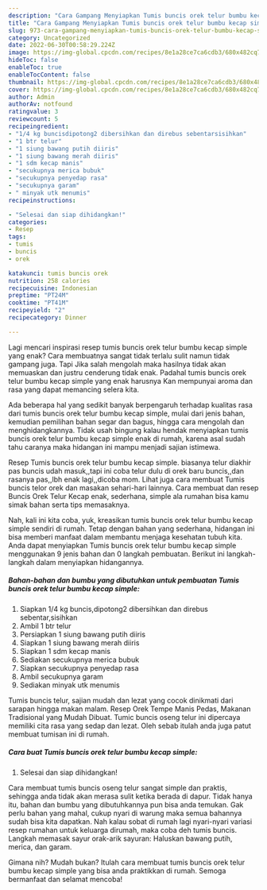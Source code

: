 ```yaml
---
description: "Cara Gampang Menyiapkan Tumis buncis orek telur bumbu kecap simple yang Enak, Buat Buka Puasa Enak Banget"
title: "Cara Gampang Menyiapkan Tumis buncis orek telur bumbu kecap simple yang Enak, Buat Buka Puasa Enak Banget"
slug: 973-cara-gampang-menyiapkan-tumis-buncis-orek-telur-bumbu-kecap-simple-yang-enak-buat-buka-puasa-enak-banget
category: Uncategorized
date: 2022-06-30T00:58:29.224Z
image: https://img-global.cpcdn.com/recipes/8e1a28ce7ca6cdb3/680x482cq70/tumis-buncis-orek-telur-bumbu-kecap-simple-foto-resep-utama.jpg
hideToc: false
enableToc: true
enableTocContent: false
thumbnail: https://img-global.cpcdn.com/recipes/8e1a28ce7ca6cdb3/680x482cq70/tumis-buncis-orek-telur-bumbu-kecap-simple-foto-resep-utama.jpg
cover: https://img-global.cpcdn.com/recipes/8e1a28ce7ca6cdb3/680x482cq70/tumis-buncis-orek-telur-bumbu-kecap-simple-foto-resep-utama.jpg
author: Admin
authorAv: notfound
ratingvalue: 3
reviewcount: 5
recipeingredient:
- "1/4 kg buncisdipotong2 dibersihkan dan direbus sebentarsisihkan"
- "1 btr telur"
- "1 siung bawang putih diiris"
- "1 siung bawang merah diiris"
- "1 sdm kecap manis"
- "secukupnya merica bubuk"
- "secukupnya penyedap rasa"
- "secukupnya garam"
- " minyak utk menumis"
recipeinstructions:

- "Selesai dan siap dihidangkan!"
categories:
- Resep
tags:
- tumis
- buncis
- orek

katakunci: tumis buncis orek 
nutrition: 258 calories
recipecuisine: Indonesian
preptime: "PT24M"
cooktime: "PT41M"
recipeyield: "2"
recipecategory: Dinner

---
```



Lagi mencari inspirasi resep tumis buncis orek telur bumbu kecap simple yang enak? Cara membuatnya sangat tidak terlalu sulit namun tidak gampang juga. Tapi Jika salah mengolah maka hasilnya tidak akan memuaskan dan justru cenderung tidak enak. Padahal tumis buncis orek telur bumbu kecap simple yang enak harusnya Kan mempunyai aroma dan rasa yang dapat memancing selera kita.


Ada beberapa hal yang sedikit banyak berpengaruh terhadap kualitas rasa dari tumis buncis orek telur bumbu kecap simple, mulai dari jenis bahan, kemudian pemilihan bahan segar dan bagus, hingga cara mengolah dan menghidangkannya. Tidak usah bingung kalau hendak menyiapkan tumis buncis orek telur bumbu kecap simple enak di rumah, karena asal sudah tahu caranya maka hidangan ini mampu menjadi sajian istimewa.

Resep Tumis buncis orek telur bumbu kecap simple. biasanya telur diakhir pas buncis udah masuk,,tapi ini coba telur dulu di orek baru buncis,,dan rasanya pas,,lbh enak lagi,,dicoba mom. Lihat juga cara membuat Tumis buncis telor orek dan masakan sehari-hari lainnya. Cara membuat dan resep Buncis Orek Telur Kecap enak, sederhana, simple ala rumahan bisa kamu simak bahan serta tips memasaknya.


Nah, kali ini kita coba, yuk, kreasikan tumis buncis orek telur bumbu kecap simple sendiri di rumah. Tetap dengan bahan yang sederhana, hidangan ini bisa memberi manfaat dalam membantu menjaga kesehatan tubuh kita. Anda dapat menyiapkan Tumis buncis orek telur bumbu kecap simple menggunakan 9 jenis bahan dan 0 langkah pembuatan. Berikut ini langkah-langkah dalam menyiapkan hidangannya.

<!--inarticleads1-->

##### Bahan-bahan dan bumbu yang dibutuhkan untuk pembuatan Tumis buncis orek telur bumbu kecap simple:

1. Siapkan 1/4 kg buncis,dipotong2 dibersihkan dan direbus sebentar,sisihkan
1. Ambil 1 btr telur
1. Persiapkan 1 siung bawang putih diiris
1. Siapkan 1 siung bawang merah diiris
1. Siapkan 1 sdm kecap manis
1. Sediakan secukupnya merica bubuk
1. Siapkan secukupnya penyedap rasa
1. Ambil secukupnya garam
1. Sediakan  minyak utk menumis


Tumis buncis telur, sajian mudah dan lezat yang cocok dinikmati dari sarapan hingga makan malam. Resep Orek Tempe Manis Pedas, Makanan Tradisional yang Mudah Dibuat. Tumic buncis oseng telur ini dipercaya memiliki cita rasa yang sedap dan lezat. Oleh sebab itulah anda juga patut membuat tumisan ini di rumah. 

<!--inarticleads2-->

##### Cara buat Tumis buncis orek telur bumbu kecap simple:


1. Selesai dan siap dihidangkan!

Cara membuat tumis buncis oseng telur sangat simple dan praktis, sehingga anda tidak akan merasa sulit ketika berada di dapur. Tidak hanya itu, bahan dan bumbu yang dibutuhkannya pun bisa anda temukan. Gak perlu bahan yang mahal, cukup nyari di warung maka semua bahannya sudah bisa kita dapatkan. Nah kalau sobat di rumah lagi nyari-nyari variasi resep rumahan untuk keluarga dirumah, maka coba deh tumis buncis. Langkah memasak sayur orak-arik sayuran: Haluskan bawang putih, merica, dan garam. 

Gimana nih? Mudah bukan? Itulah cara membuat tumis buncis orek telur bumbu kecap simple yang bisa anda praktikkan di rumah. Semoga bermanfaat dan selamat mencoba!
